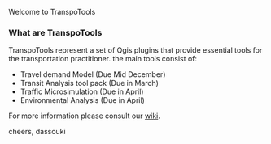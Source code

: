 Welcome to TranspoTools

### What are TranspoTools ###
TranspoTools represent a set of Qgis plugins that provide essential tools for the transportation practitioner. the main tools consist of:

  * Travel demand Model (Due Mid December)
  * Transit Analysis tool pack (Due in March)
  * Traffic Microsimulation (Due in April)
  * Environmental Analysis (Due in April)

For more information please consult our [wiki](wiki.md).

cheers,
dassouki